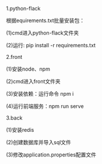 1.python-flack

  根据equirements.txt批量安装包：
  
  (1)cmd进入python-flack文件夹
  
  (2)运行: pip install -r requirements.txt

2.front

(1)安装node、npm

(2)cmd进入front文件夹

(3)安装依赖：运行命令 npm i

(4)运行前端服务：npm run serve

3.back

(1)安装redis

(2)创建数据库并导入sql文件

(3)修改application.properties配置文件
